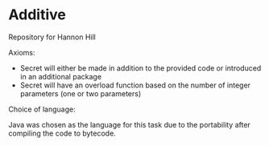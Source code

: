 # Additive
Repository for Hannon Hill

Axioms:

- Secret will either be made in addition to the provided code or introduced in an additional package
- Secret will have an overload function based on the number of integer parameters (one or two parameters)


Choice of language:

Java was chosen as the language for this task due to the portability after compiling the code to bytecode.
